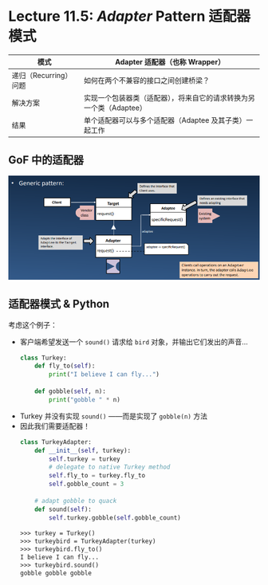 # Lecture 11.5: *Adapter* Pattern 适配器模式  

| 模式 | Adapter 适配器（也称 Wrapper） |
| --- | --- |
| 递归（Recurring）问题 | 如何在两个不兼容的接口之间创建桥梁？ |
| 解决方案 | 实现一个包装器类（适配器），将来自它的请求转换为另一个类（Adaptee） |
| 结果 | 单个适配器可以与多个适配器（Adaptee 及其子类）一起工作 |

## GoF 中的适配器  
![GoF Version of Adapter](img/11-5-01-GoF_Version_of_Adapter.png)  

## 适配器模式 & Python  
考虑这个例子：  
- 客户端希望发送一个 `sound()` 请求给 `bird` 对象，并输出它们发出的声音…  
    ```Python
    class Turkey:
        def fly_to(self):
            print("I believe I can fly...")

        def gobble(self, n):
            print("gobble " * n)
    ```
- Turkey 并没有实现 `sound()` ——而是实现了 `gobble(n)` 方法  
- 因此我们需要适配器！  
    ```Python
    class TurkeyAdapter:
        def __init__(self, turkey):
            self.turkey = turkey
            # delegate to native Turkey method
            self.fly_to = turkey.fly_to
            self.gobble_count = 3

        # adapt gobble to quack
        def sound(self):
            self.turkey.gobble(self.gobble_count)
    ```
    ```
    >>> turkey = Turkey()
    >>> turkeybird = TurkeyAdapter(turkey)
    >>> turkeybird.fly_to()
    I believe I can fly...
    >>> turkeybird.sound()
    gobble gobble gobble
    ```
